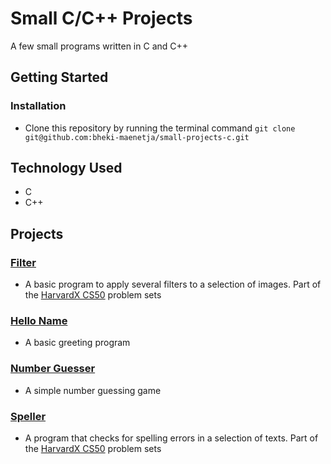 # Small C/C++ Projects
A few small programs written in C and C++
## Getting Started
### Installation
- Clone this repository by running the terminal command `git clone git@github.com:bheki-maenetja/small-projects-c.git`

## Technology Used
- C
- C++

## Projects
### [Filter](https://github.com/bheki-maenetja/small-projects-c/tree/master/filter)
 * A basic program to apply several filters to a selection of images. Part of the [HarvardX CS50](https://cs50.harvard.edu/x/2020/) problem sets
### [Hello Name](https://github.com/bheki-maenetja/small-projects-c/tree/master/hello-name)
 * A basic greeting program
### [Number Guesser](https://github.com/bheki-maenetja/small-projects-c/tree/master/number-guesser)
 * A simple number guessing game
### [Speller](https://github.com/bheki-maenetja/small-projects-c/tree/master/speller)
 * A program that checks for spelling errors in a selection of texts. Part of the [HarvardX CS50](https://cs50.harvard.edu/x/2020/) problem sets
